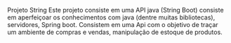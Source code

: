 Projeto String
Este projeto consiste em uma API java (String Boot) consiste em aperfeiçoar os conhecimentos com java (dentre muitas bibliotecas), servidores, Spring boot.
Consistem em uma Api com o objetivo de traçar um ambiente de compras e vendas, manipulação de estoque de produtos.

